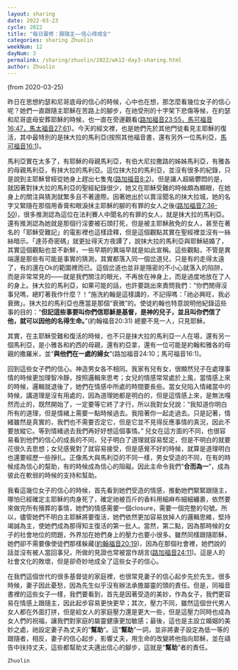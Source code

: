 ```yaml
---
layout: sharing
date: 2022-03-23
cycle: 2022
title: "每日靈修：跟隨主——信心得成全"
categories: sharing Zhuolin
weekNum: 12
dayNum: 3
permalink: /sharing/zhuolin/2022/wk12-day3-sharing.html
author: Zhuolin
---
```

(from 2020-03-25)

昨日在思想約瑟和尼哥底母的信心的時候，心中也在想，那怎麼看幾位女子的信心呢？她們一直跟隨主耶穌在苦路上的腳步，在祂受刑的十字架下悲傷等候，在約瑟和尼哥底母安葬耶穌的時候，也一直在旁邊觀看([路加福音23:55，馬可福音16:47，馬太福音27:61](https://www.biblegateway.com/quicksearch/?quicksearch=路加福音23%3A55,馬可福音16%3A47,馬太福音27%3A61&qs_version=CUVMPT))。今天的經文裡，也是她們先於其他門徒看見主耶穌的復活，其中最特別的是抹大拉的馬利亞(按照其他福音書，還有另外一位馬利亞，[馬可福音16:1](https://www.biblegateway.com/quicksearch/?quicksearch=馬可福音16%3A1&qs_version=CUVMPT))。  

馬利亞實在太多了，有耶穌的母親馬利亞，有伯大尼拉撒路的姊姊馬利亞，有雅各的母親馬利亞，有抹大拉的馬利亞。這位抹大拉的馬利亞，並沒有很多的紀錄，只是說到主耶穌曾經從她身上趕出七隻鬼([路加福音8:2](https://www.biblegateway.com/quicksearch/?quicksearch=路加福音8%3A2&qs_version=CUVMPT))。但是讓人超級鬱悶的是，就因著對抹大拉的馬利亞的聖經紀錄很少，她又在耶穌受難的時候頗為顯眼，在她身上的關注與猜測就繁多且不著邊際。因著她出於以賣淫聞名的抹大拉城，她的名字又緊隨在那個用香膏和眼淚抹主耶穌的腳的有罪的女人之後([路加福音7:36-50](https://www.biblegateway.com/quicksearch/?quicksearch=路加福音7%3A36-50&qs_version=CUVMPT))，很多推測認為這位在法利賽人中聞名的有罪的女人，就是抹大拉的馬利亞。還有推測認為她就是那個行淫要被石頭打死，但是被主耶穌赦免的女人，甚至在著名的「耶穌受難記」的電影裡也這樣詮釋，但是這個觀點其實在聖經裡並沒有一絲絲暗示。「達芬奇密碼」就更扯得天方夜譚了，說抹大拉的馬利亞與耶穌結婚了，其實這個觀點也並不新鮮，一些早期的異端早就是如此宣稱。這些觀點，不管是異端還是那些有可能是事實的猜測，其實都落入同一個岔道兒，只是有的走得太遠了，有的還在Ok的範圍裡而已。這個岔道也並非是隱密的不小心就落入的陷阱，而是非常常見的——就是我們關注的眼光，不再放在神身上，而是過度地放在了人的身上。抹大拉的馬利亞，如果可能的話，也許要跳出來責問我們：“你們閒得沒事兒嗎，總盯著我作什麼？！”施洗約翰是這樣講的，不記得嗎：「祂必興旺，我必衰微」。抹大拉的馬利亞也應當是那個“衰微”的。使徒約翰也特意說明他紀錄這些事的目的：“**但記這些事要叫你們信耶穌是基督，是神的兒子，並且叫你們信了他，就可以因他的名得生命。**”(約翰福音20:31) 總要不見一人，只見耶穌。  

其實，在主耶穌受難和復活的時候，也不只是抹大拉的馬利亞一人在場，還有另一個馬利亞，是小雅各和約西的母親，還有約亞拿，還有一位可能是約翰和雅各的母親的撒羅米，並“**與他們在一處的婦女**”(路加福音24:10；馬可福音16:1)。  

回到這些女子們的信心。神造男女各不相同。我家有兒有女，很顯然兒子在處理事情的時候更加理智冷靜，按照邏輯來思考；女兒的情感常常處於上風，當情感上來的時候，邏輯就退後了，她們在情感中所處的時間要長些。當女兒陷入情緒當中的時候，講道理是沒有用處的，因為道理她都是明白的，但是這情感上來，是無法嘎然而止的，既然開始了，一定要等它終了才行，所以我對女兒說：“我知道你明白所有的道理，但是情緒上需要一點時候過去。我陪著你一起走過去。只是記著，情緒雖然是真實的，我們也不需要否定它，但是它並不見得反應事情的真況，因此不要放縱它。等到情緒過去我們再好好想這個事情。” 兒女在這方面的不同，也很容易看到他們的信心的成長的不同，兒子明白了道理就容易堅定，但是不明白的就要花很久去思想；女兒感覺對了就容易接受，但是感覺不好的時候，就算是道理明白也還要經歷一些掙扎。正像馬大與馬利亞的不同一樣，男女受造的不同，在有的時候成為信心的幫助，有的時候成為信心的阻礙。因此主命令我們“**合而為一**”，成為彼此在軟弱的時候的支持和幫助。  

我看這幾位女子的信心的時候，首先看到她們受造的情感，推動她們緊緊跟隨主，哪怕已經確定主耶穌的肉身死了，確定祂被百斤的香料用細麻布細細纏裹，依然要來做完所有殯葬的事情，她們的情感需要一個closure，需要一個完整的句號。所以，儘管她們不明白主耶穌將要復活，她們依然更加容易放掉人的邏輯思維，堅持竭誠為主，使她們成為那得知主復活的第一批人。當然，第二點，因為那時候的女子的社會地位的問題，外界加在她們身上的壓力也要小很多。雖然同樣跟隨耶穌，她們卻不需要像使徒們那樣躲藏([約翰福音20:19](https://www.biblegateway.com/quicksearch/?quicksearch=約翰福音20%3A19&qs_version=CUVMPT))，因為在那個社會裡，她們說的話並沒有被人當回事兒，所做的見證也常被當作胡言([路加福音24:11](https://www.biblegateway.com/quicksearch/?quicksearch=路加福音24%3A11&qs_version=CUVMPT))。這是人的社會文化的敗壞，但是卻奇妙地成全了這些女子的信心。  

在我們這個世代的很多基督徒的家庭裡，也很常見妻子的信心起步先於先生。很多時候，妻子因此憂愁，因為先生似乎沒有辦法承擔屬靈的頭的責任。但是，同福音書裡的這些女子一樣，我們要看到，首先是因著受造的美妙，作為女子，我們更容易在情感上跟隨主，因此起步容易更快更早；其次，壓力不同，雖然這個世代男人女人都在外面打拼，但是給女人的家庭壓力還是更大一些，但是這壓力同時也成為女人們的祝福，讓我們對家庭的屬靈健康更加敏感；最後，這也是主設立婚姻的美妙之處，祂設定妻子為丈夫的“**幫助**”。這“**幫助**”一詞，並非將妻子設定為低一等的跟隨者，相反，妻子的信心起步，影響丈夫，用生命的改變將他指向耶穌，並在禱告中扶持丈夫，這些都幫助丈夫邁出信心的腳步，這就是“**幫助**”者的責任。  

`Zhuolin`  
